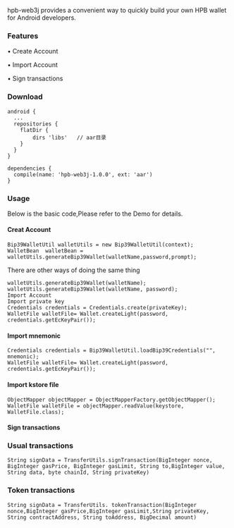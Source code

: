 hpb-web3j provides a convenient way to quickly build your own HPB wallet for Android developers.

### Features
•	Create Account

•	Import Account

•	Sign transactions
### Download

```
android {
  ...
  repositories {
    flatDir {
        dirs 'libs'   // aar目录
    }
  }
}

dependencies {
  compile(name: 'hpb-web3j-1.0.0', ext: 'aar')
}

```


### Usage
Below is the basic code,Please refer to the Demo for details.

#### Creat Account
```
Bip39WalletUtil walletUtils = new Bip39WalletUtil(context);
WalletBean  walletBean = walletUtils.generateBip39Wallet(walletName,password,prompt);
```

There are other ways of doing the same thing
```
walletUtils.generateBip39Wallet(walletName);
walletUtils.generateBip39Wallet(walletName, password);
Import Account
Import private key
Credentials credentials = Credentials.create(privateKey);
WalletFile walletFile= Wallet.createLight(password, credentials.getEcKeyPair());

```

#### Import mnemonic

```
Credentials credentials = Bip39WalletUtil.loadBip39Credentials("", mnemonic);
WalletFile walletFile= Wallet.createLight(password, credentials.getEcKeyPair());
```


#### Import kstore file

```
ObjectMapper objectMapper = ObjectMapperFactory.getObjectMapper();
WalletFile walletFile = objectMapper.readValue(keystore, WalletFile.class);
```
#### Sign transactions
### Usual transactions
```
String signData = TransferUtils.signTransaction(BigInteger nonce, BigInteger gasPrice, BigInteger gasLimit, String to,BigInteger value, String data, byte chainId, String privateKey)
```
### Token transactions

```
String signData = TransferUtils. tokenTransaction(BigInteger nonce,BigInteger gasPrice,BigInteger gasLimit,String privateKey, String contractAddress, String toAddress, BigDecimal amount)

```

